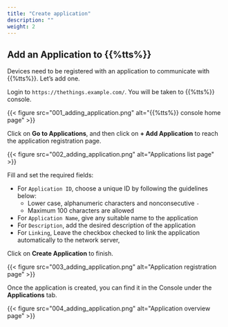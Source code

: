 ```yaml
---
title: "Create application"
description: ""
weight: 2
---
```


## Add an Application to {{%tts%}}

Devices need to be registered with an application to communicate with {{%tts%}}. Let’s add one.

Login to `https://thethings.example.com/`. You will be taken to {{%tts%}} console.

{{< figure src="001_adding_application.png" alt="{{%tts%}} console home page" >}}

Click on **Go to Applications**, and then click on **+ Add Application** to reach the application registration page.

{{< figure src="002_adding_application.png" alt="Applications list page" >}}

Fill and set the required fields:

- For `Application ID`, choose a unique ID by following the guidelines below:
  - Lower case, alphanumeric characters and nonconsecutive `-`
  - Maximum 100 characters are allowed
- For `Application Name`, give any suitable name to the application
- For `Description`, add the desired description of the application
- For `Linking`, Leave the checkbox checked to link the application automatically to the network server,

Click on **Create Application** to finish.

{{< figure src="003_adding_application.png" alt="Application registration page" >}}

Once the application is created, you can find it in the Console under the **Applications** tab.

{{< figure src="004_adding_application.png" alt="Application overview page" >}}